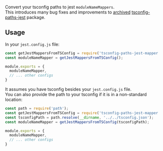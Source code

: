 Convert your tsconfig paths to jest `moduleNameMappers`.  
This introduces many bug fixes and improvements to [archived](https://github.com/ryohey/tsconfig-paths-jest) [tsconfig-paths-jest](https://www.npmjs.com/package/tsconfig-paths-jest) package.  

## Usage
In your `jest.config.js` file:  
```javascript
const getJestMappersFromTSConfig = require('tsconfig-paths-jest-mapper');
const moduleNameMapper = getJestMappersFromTSConfig();

module.exports = {
  moduleNameMapper,
  // ... other configs
}
```

It assumes you have tsconfig besides your `jest.config.js` file.  
You can also provide the path to your tsconfig if it is in a non-standard location:  
```javascript
const path = require('path');
const getJestMappersFromTSConfig = require('tsconfig-paths-jest-mapper');
const tsconfigPath = path.resolve(__dirname, '../../tsconfig.json');
const moduleNameMapper = getJestMappersFromTSConfig(tsconfigPath);

module.exports = {
  moduleNameMapper,
  // ... other configs
}
```
